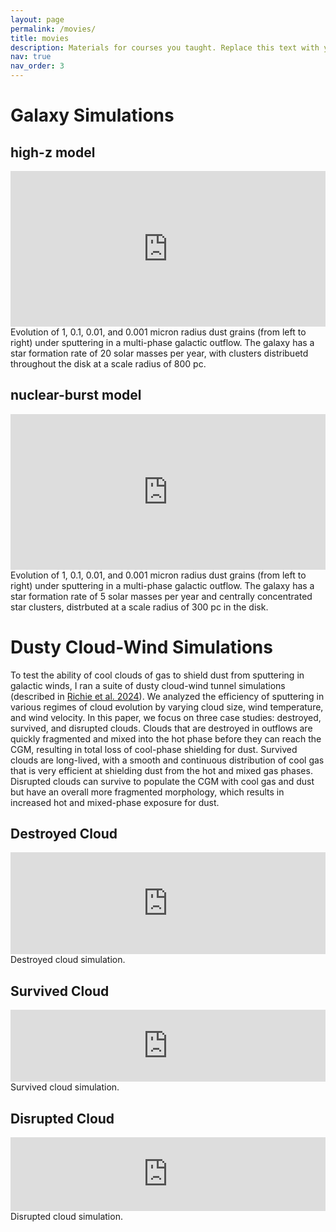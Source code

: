 ```yaml
---
layout: page
permalink: /movies/
title: movies
description: Materials for courses you taught. Replace this text with your description.
nav: true
nav_order: 3
---
```


# Galaxy Simulations

## high-z model
<div style="padding:49.38% 0 0 0;position:relative;"><iframe src="https://player.vimeo.com/video/1037395367?badge=0&amp;autopause=0&amp;player_id=0&amp;app_id=58479" frameborder="0" allow="autoplay; fullscreen; picture-in-picture; clipboard-write" style="position:absolute;top:0;left:0;width:100%;height:100%;" title="high_z"></iframe></div><script src="https://player.vimeo.com/api/player.js"></script>
<div class="caption">
    Evolution of 1, 0.1, 0.01, and 0.001 micron radius dust grains (from left to right) under sputtering in a multi-phase galactic outflow. The galaxy has a star formation rate of 20 solar masses per year, with clusters distribuetd throughout the disk at a scale radius of 800 pc.
</div>

## nuclear-burst model
<div style="padding:49.38% 0 0 0;position:relative;"><iframe src="https://player.vimeo.com/video/1037618258?badge=0&amp;autopause=0&amp;player_id=0&amp;app_id=58479" frameborder="0" allow="autoplay; fullscreen; picture-in-picture; clipboard-write" style="position:absolute;top:0;left:0;width:100%;height:100%;" title="m82"></iframe></div><script src="https://player.vimeo.com/api/player.js"></script>
<div class="caption">
    Evolution of 1, 0.1, 0.01, and 0.001 micron radius dust grains (from left to right) under sputtering in a multi-phase galactic outflow. The galaxy has a star formation rate of 5 solar masses per year and centrally concentrated star clusters, distrbuted at a scale radius of 300 pc in the disk.
</div>

# Dusty Cloud-Wind Simulations
To test the ability of cool clouds of gas to shield dust from sputtering in galactic winds, I ran a suite of dusty cloud-wind tunnel simulations (described in [Richie et al. 2024](https://iopscience.iop.org/article/10.3847/1538-4357/ad6a1c)). We analyzed the efficiency of sputtering in various regimes of cloud evolution by varying cloud size, wind temperature, and wind velocity. In this paper, we focus on three case studies: destroyed, survived, and disrupted clouds. Clouds that are destroyed in outflows are quickly fragmented and mixed into the hot phase before they can reach the CGM, resulting in total loss of cool-phase shielding for dust. Survived clouds are long-lived, with a smooth and continuous distribution of cool gas that is very efficient at shielding dust from the hot and mixed gas phases. Disrupted clouds can survive to populate the CGM with cool gas and dust but have an overall more fragmented morphology, which results in increased hot and mixed-phase exposure for dust.

## Destroyed Cloud
<div style="padding:32.32% 0 0 0;position:relative;"><iframe src="https://player.vimeo.com/video/1018752642?badge=0&amp;autopause=0&amp;player_id=0&amp;app_id=58479" frameborder="0" allow="autoplay; fullscreen; picture-in-picture; clipboard-write" style="position:absolute;top:0;left:0;width:100%;height:100%;" title="destroyed_cloud"></iframe></div><script src="https://player.vimeo.com/api/player.js"></script>
<div class="caption">
    Destroyed cloud simulation.
</div>

## Survived Cloud
<div style="padding:22.89% 0 0 0;position:relative;"><iframe src="https://player.vimeo.com/video/927225139?badge=0&amp;autopause=0&amp;player_id=0&amp;app_id=58479" frameborder="0" allow="autoplay; fullscreen; picture-in-picture; clipboard-write" style="position:absolute;top:0;left:0;width:100%;height:100%;" title="survived_cloud"></iframe></div><script src="https://player.vimeo.com/api/player.js"></script>
<div class="caption">
    Survived cloud simulation.
</div>

## Disrupted Cloud
<div style="padding:23.32% 0 0 0;position:relative;"><iframe src="https://player.vimeo.com/video/1018747362?badge=0&amp;autopause=0&amp;player_id=0&amp;app_id=58479" frameborder="0" allow="autoplay; fullscreen; picture-in-picture; clipboard-write" style="position:absolute;top:0;left:0;width:100%;height:100%;" title="disrupted_cloud"></iframe></div><script src="https://player.vimeo.com/api/player.js"></script>
<div class="caption">
    Disrupted cloud simulation.
</div>